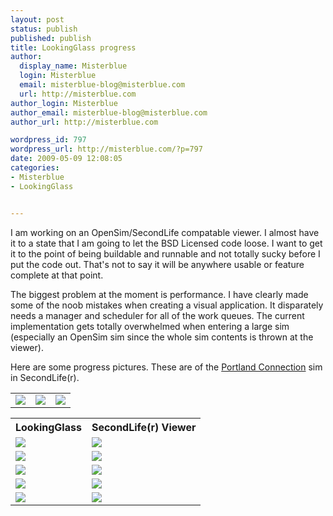 ```yaml
---
layout: post
status: publish
published: publish
title: LookingGlass progress
author:
  display_name: Misterblue
  login: Misterblue
  email: misterblue-blog@misterblue.com
  url: http://misterblue.com
author_login: Misterblue
author_email: misterblue-blog@misterblue.com
author_url: http://misterblue.com

wordpress_id: 797
wordpress_url: http://misterblue.com/?p=797
date: 2009-05-09 12:08:05
categories:
- Misterblue
- LookingGlass


---
```

<p>I am working on an OpenSim/SecondLife compatable viewer. I almost have it to a state that I am going to let the BSD Licensed code loose. I want to get it to the point of being buildable and runnable and not totally sucky before I put the code out. That's not to say it will be anywhere usable or feature complete at that point.
</p>
<p>The biggest problem at the moment is performance. I have clearly made some of the noob mistakes when creating a visual application. It disparately needs a manager and scheduler for all of the work queues. The current implementation gets totally overwhelmed when entering a large sim (especially an OpenSim sim since the whole sim contents is thrown at the viewer).
</p>
<p>
Here are some progress pictures. These are of the <a href="http://slurl.com/secondlife/Portland%20Connection/164/202/31">Portland Connection</a> sim in SecondLife(r).
<table>
<tr>
<td><div class="g2image"><a href="/images/oldimages/6648"><img src="/images/oldimages/thumb/6648" class="oldImageThumb"/></a></div></td>
<td><div class="g2image"><a href="/images/oldimages/6652"><img src="/images/oldimages/thumb/6652" class="oldImageThumb"/></a></div></td>
<td><div class="g2image"><a href="/images/oldimages/6655"><img src="/images/oldimages/thumb/6655" class="oldImageThumb"/></a></div></td>
</tr>
</table>
<table>
<tr><th>LookingGlass</th><th>SecondLife(r) Viewer</th></tr>
<tr>
  <td><div class="g2image"><a href="/images/oldimages/6658"><img src="/images/oldimages/thumb/6658" class="oldImageThumb"/></a></div></td>
  <td><div class="g2image"><a href="/images/oldimages/6673"><img src="/images/oldimages/thumb/6673" class="oldImageThumb"/></a></div></td>
</tr><tr>
  <td><div class="g2image"><a href="/images/oldimages/6664"><img src="/images/oldimages/thumb/6664" class="oldImageThumb"/></a></div></td>
  <td><div class="g2image"><a href="/images/oldimages/6679"><img src="/images/oldimages/thumb/6679" class="oldImageThumb"/></a></div></td>
</tr><tr>
  <td><div class="g2image"><a href="/images/oldimages/6661"><img src="/images/oldimages/thumb/6661" class="oldImageThumb"/></a></div></td>
  <td><div class="g2image"><a href="/images/oldimages/6676"><img src="/images/oldimages/thumb/6676" class="oldImageThumb"/></a></div></td>
</tr><tr>
  <td><div class="g2image"><a href="/images/oldimages/6667"><img src="/images/oldimages/thumb/6667" class="oldImageThumb"/></a></div></td>
  <td><div class="g2image"><a href="/images/oldimages/6682"><img src="/images/oldimages/thumb/6682" class="oldImageThumb"/></a></div></td>
</tr><tr>
  <td><div class="g2image"><a href="/images/oldimages/6670"><img src="/images/oldimages/thumb/6670" class="oldImageThumb"/></a></div></td>
  <td><div class="g2image"><a href="/images/oldimages/6685"><img src="/images/oldimages/thumb/6685" class="oldImageThumb"/></a></div></td>
</tr></table></p>
